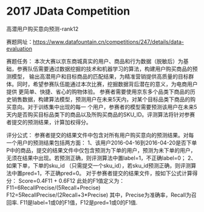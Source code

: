 # 2017 JData Competition
高潜用户购买意向预测-rank12
 
赛题网址：https://www.datafountain.cn/competitions/247/details/data-evaluation

赛题任务：
本次大赛以京东商城真实的用户、商品和行为数据（脱敏后）为基础，参赛队伍需要通过数据挖掘的技术和机器学习的算法，构建用户购买商品的预测模型，
输出高潜用户和目标商品的匹配结果，为精准营销提供高质量的目标群体。同时，希望参赛队伍能通过本次比赛，挖掘数据背后潜在的意义，为电商用户提供
更简单、快捷、省心的购物体验。
参赛者需要使用京东多个品类下商品的历史销售数据，构建算法模型，预测用户在未来5天内，对某个目标品类下商品的购买意向。对于训练集中出现的每一
个用户，参赛者的模型需要预测该用户在未来5天内是否购买目标品类下的商品以及所购买商品的SKU_ID。评测算法将针对参赛者提交的预测结果，计算加权得分。

评分公式：
参赛者提交的结果文件中包含对所有用户购买意向的预测结果。对每一个用户的预测结果包括两方面：
1、该用户2016-04-16到2016-04-20是否下单P中的商品，提交的结果文件中仅包含预测为下单的用户，预测为未下单的用户，无须在结果中出现。若预测正确，则评测算法中置label=1，不正确label=0；
2、如果下单，下单的sku_id （只需提交一个sku_id），若sku_id预测正确，则评测算法中置pred=1，不正确pred=0。
对于参赛者提交的结果文件，按如下公式计算得分：
Score=0.4F11 + 0.6F12
此处的F1值定义为：
F11=6RecallPrecise/(5Recall+Precise)
F12=5RecallPrecise/(2Recall+3*Precise)
其中，Precise为准确率，Recall为召回率.
F11是label=1或0的F1值，F12是pred=1或0的F1值.
